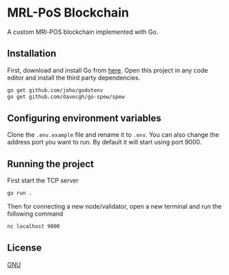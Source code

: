# MRL-PoS Blockchain

A custom MRl-POS blockchain implemented with Go.

## Installation

First, download and install Go from [here](https://go.dev/dl/). Open this project in any code editor and install the third party dependencies.

```bash
go get github.com/joho/godotenv
go get github.com/davecgh/go-spew/spew
```

## Configuring environment variables

Clone the `.env.example` file and rename it to `.env`. You can also change the address port you want to run. By default it will start using port 9000.

## Running the project

First start the TCP server

```bash
go run .
```

Then for connecting a new node/validator, open a new terminal and run the following command

```bash
nc localhost 9000
```

## License

[GNU](https://www.gnu.org/licenses/)
